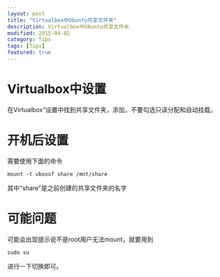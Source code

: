 ```yaml
---
layout: post
title: "Virtualbox中Ubuntu共享文件夹"
description: Virtualbox中Ubuntu共享文件夹
modified: 2015-04-02
category: Tips
tags: [Tips]
featured: true
---
```


# Virtualbox中设置

在Virtualbox“设置中找到共享文件夹，添加，不要勾选只读分配和自动挂载。

# 开机后设置

需要使用下面的命令

	mount -t vboxsf share /mnt/share
	
其中"share"是之前创建的共享文件夹的名字

# 可能问题

可能会出现提示说不是root用户无法mount，就要用到

	sudo su

进行一下切换即可。
